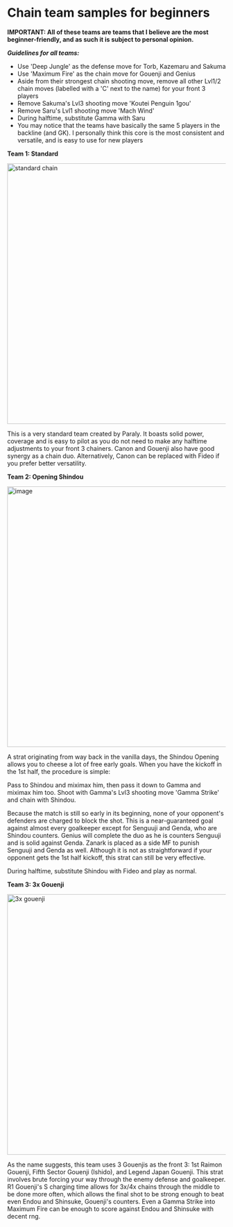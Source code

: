 # Chain team samples for beginners

**IMPORTANT: All of these teams are teams that I believe are the most beginner-friendly, and as such it is subject to personal opinion.**

***Guidelines for all teams:***
- Use 'Deep Jungle' as the defense move for Torb, Kazemaru and Sakuma 
- Use 'Maximum Fire' as the chain move for Gouenji and Genius
- Aside from their strongest chain shooting move, remove all other Lvl1/2 chain moves (labelled with a 'C' next to the name) for your front 3 players
- Remove Sakuma's Lvl3 shooting move 'Koutei Penguin 1gou'
- Remove Saru's Lvl1 shooting move 'Mach Wind'
- During halftime, substitute Gamma with Saru
- You may notice that the teams have basically the same 5 players in the backline (and GK). I personally think this core is the most consistent and versatile, and is easy to use for new players 

****Team 1: Standard**** 

<img width="600" alt="standard chain" src="https://user-images.githubusercontent.com/110833255/227714846-48e16e51-97ae-4bc2-abde-f581b4dcffc5.png">

This is a very standard team created by Paraly. It boasts solid power, coverage and is easy to pilot as you do not need to make any halftime adjustments to your front 3 chainers. Canon and Gouenji also have good synergy as a chain duo. Alternatively, Canon can be replaced with Fideo if you prefer better versatility.

****Team 2: Opening Shindou****

<img width="600" alt="image" src="https://user-images.githubusercontent.com/110833255/227719176-d6e5451e-f322-4e53-ad57-d4c7d11418b2.png">

A strat originating from way back in the vanilla days, the Shindou Opening allows you to cheese a lot of free early goals. When you have the kickoff in the 1st half, the procedure is simple: 

Pass to Shindou and miximax him, then pass it down to Gamma and miximax him too. Shoot with Gamma's Lvl3 shooting move 'Gamma Strike' and chain with Shindou.

Because the match is still so early in its beginning, none of your opponent's defenders are charged to block the shot. This is a near-guaranteed goal against almost every goalkeeper except for Senguuji and Genda, who are Shindou counters. Genius will complete the duo as he is counters Senguuji and is solid against Genda. Zanark is placed as a side MF to punish Senguuji and Genda as well. Although it is not as straightforward if your opponent gets the 1st half kickoff, this strat can still be very effective.

During halftime, substitute Shindou with Fideo and play as normal. 

****Team 3: 3x Gouenji****

<img width="600" alt="3x gouenji" src="https://user-images.githubusercontent.com/110833255/227714862-89cd7451-e8c7-4f91-bd90-ed96b4cf5cce.png">

As the name suggests, this team uses 3 Gouenjis as the front 3: 1st Raimon Gouenji, Fifth Sector Gouenji (Ishido), and Legend Japan Gouenji. This strat involves brute forcing your way through the enemy defense and goalkeeper. R1 Gouenji's S charging time allows for 3x/4x chains through the middle to be done more often, which allows the final shot to be strong enough to beat even Endou and Shinsuke, Gouenji's counters. Even a Gamma Strike into Maximum Fire can be enough to score against Endou and Shinsuke with decent rng. 

